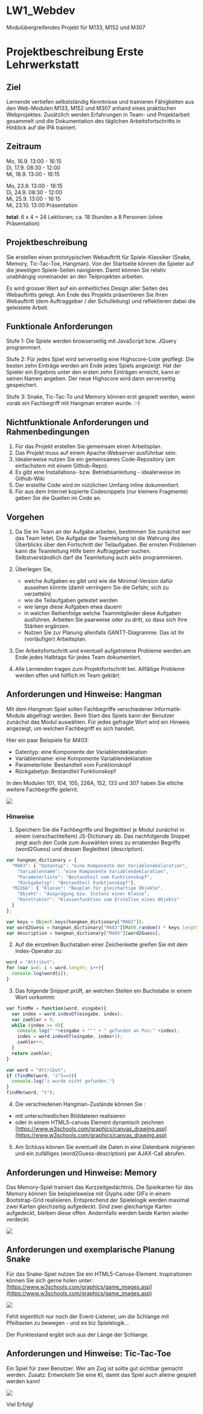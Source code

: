 # LW1_Webdev
Modulübergreifendes Projekt für M133, M152 und M307


# Projektbeschreibung Erste Lehrwerkstatt

## Ziel

Lernende vertiefen selbstständig Kenntnisse und trainieren Fähigkeiten aus den Web-Modulen M133, M152 und M307 anhand eines praktischen Webprojektes.
Zusätzlich werden Erfahrungen in Team- und Projektarbeit gesammelt und die Dokumentation des täglichen Arbeitsfortschritts in Hinblick auf die IPA trainiert.

## Zeitraum

  Mo, 16.9. 13:00 - 16:15<br>
  Di, 17.9. 08:30 - 12:00<br>
  Mi, 18.9. 13:00 - 16:15<br>

  Mo, 23.9. 13:00 - 16:15<br>
  Di, 24.9. 08:30 - 12:00<br>
  Mi, 25.9. 13:00 - 16:15<br>
  Mi, 23.10. 13:00 Präsentation

  **total**: 6 x 4 = 24 Lektionen; ca. 18 Stunden a 8 Personen (ohne Präsentation)

## Projektbeschreibung

Sie erstellen einen prototypischen Webauftritt für Spiele-Klassiker (Snake, Memory, Tic-Tac-Toe, Hangman). Von der Startseite können die Spieler auf die jeweiligen Spiele-Seiten navigieren. Damit können Sie relativ unabhängig voneinander an den Teilprojekten arbeiten.

Es wird grosser Wert auf ein einheitliches Design aller Seiten des Webauftritts gelegt. Am Ende des Projekts präsentieren Sie Ihren Webauftritt (dem Auftraggeber / der Schulleitung) und reflektieren dabei die geleistete Arbeit.

## Funktionale Anforderungen

Stufe 1: Die Spiele werden browserseitig mit JavaScript bzw. JQuery programmiert.

Stufe 2: Für jedes Spiel wird serverseitig eine Highscore-Liste gepflegt. Die besten zehn Einträge werden am Ende jedes Spiels angezeigt. Hat der Spieler ein Ergebnis unter den ersten zehn Einträgen erreicht, kann er seinen Namen angeben. Der neue Highscore wird dann serverseitig gespeichert.

Stufe 3: Snake, Tic-Tac-To und Memory können erst gespielt werden, wenn vorab ein Fachbegriff mit Hangman erraten wurde. :-)

## Nichtfunktionale Anforderungen und Rahmenbedingungen

1. Für das Projekt erstellen Sie gemeinsam einen Arbeitsplan.
1. Das Projekt muss auf einem Apache-Webserver ausführbar sein.
2. Idealerweise nutzen Sie ein gemeinsames Code-Repository (am einfachstem mit einem Github-Repo).
2. Es gibt eine Installations- bzw. Betriebsanleitung - idealerweise im Github-Wiki
3. Der erstellte Code wird im nützlichen Umfang inline dokumentiert.
4. Für aus dem Internet kopierte Codesnippets (nur kleinere Fragmente) geben Sie die Quellen im Code an.


## Vorgehen

1. Da Sie im Team an der Aufgabe arbeiten, bestimmen Sie zunächst wer das Team leitet. Die Aufgabe der Teamleitung ist die Wahrung des Überblicks über den Fortschritt der Teilaufgaben. Bei ernsten Problemen kann die Teamleitung Hilfe beim Auftraggeber suchen. Selbstverständlich darf die Teamleitung auch aktiv  programmieren.

2. Überlegen Sie,

    - welche Aufgaben es gibt und wie die Minimal-Version dafür aussehen könnte (damit verringern Sie die Gefahr, sich zu verzetteln)
    - wie die Teilaufgaben getestet werden
    - wie lange diese Aufgaben etwa dauern
    - in welcher Reihenfolge welche Teammitglieder diese Aufgaben ausführen. Arbeiten Sie paarweise oder zu dritt, so dass sich Ihre Stärken ergänzen.
    - Nutzen Sie zur Planung allenfalls GANTT-Diagramme. Das ist Ihr (vorläufiger) Arbeitsplan.

3. Der Arbeitsfortschritt und eventuell aufgetretene Probleme werden am Ende jedes Halbtags für jedes Team dokumentiert.
4. Alle Lernenden tragen zum Projektfortschritt bei. Allfällige Probleme werden offen und höflich im Team geklärt.

## Anforderungen und Hinweise: Hangman

Mit dem *Hangman* Spiel sollen Fachbegriffe verschiedener Informatik-Module abgefragt werden. Beim Start des Spiels kann der Benutzer zunächst das Modul auswählen. Für jedes gefragte Wort wird ein Hinweis angezeigt, um welchen Fachbegriff es sich handelt.

Hier ein paar Beispiele für *M403*:
* Datentyp: eine Komponente der Variablendeklaration
* Variablenname: eine Komponente Variablendeklaration
* Parameterliste: Bestandteil vom Funktionskopf
* Rückgabetyp: Bestandteil Funktionskopf

In den Modulen 101, 104, 105, 226A, 152, 133 und 307 haben Sie etliche weitere Fachbegriffe gelernt.

![](img/IFZ826_3SEM_LW1-a0c742e0.png)

### Hinweise

1. Speichern Sie die Fachbegriffe und Begleittext je Modul zunächst in einem (verschachteltem) JS-Dictionary ab. Das nachfolgende Snippet zeigt auch den Code zum Auswählen eines zu erratenden Begriffs (word2Guess) und dessen Begleittext (description).

  ```javascript
  var hangman_dictionary = {
    "M403": { "Datentyp": "eine Komponente der Variablendeklaration",
      "Variablenname": "eine Komponente Variablendeklaration",
      "Parameterliste": "Bestandteil vom Funktionskopf",
      "Rückgabetyp": "Bestandteil Funktionskopf"},
    "M226A": { "Klasse": "Bauplan für gleichartige Objekte",
      "Objekt": "Ausprägung bzw. Instanz einer Klasse",
      "Konstruktor": "Klassenfunktion zum Erstellen eines Objekts"
    }
  };

  var keys = Object.keys(hangman_dictionary["M403"]);
  var word2Guess = hangman_dictionary["M403"][Math.random() * keys.length];
  var description = hangman_dictionary["M403"][word2Guess];
  ```

2. Auf die einzelnen Buchstaben einer Zeichenkette greifen Sie mit dem Index-Operator zu:

  ```javascript
  word = "Attribut";
  for (var i=0; i < word.length; i++){
    console.log(word[i]);
  }
  ```

3. Das folgende Snippet prüft, an welchen Stellen ein Buchstabe in einem Wort vorkommt:

  ```javascript
  var findMe = function(word, eingabe){
    var index = word.indexOf(eingabe, index);
    var zaehler = 0;
    while (index >= 0){
      console.log("'"+eingabe + "'" + " gefunden an Pos:" +index);
      index = word.indexOf(eingabe, index+1);
      zaehler++;
    }
    return zaehler;
  }

  var word = "Attribut";
  if (findMe(word, "z")==0){
    console.log("z wurde nicht gefunden.")
  }
  findMe(word, "t");
  ```

4. Die verschiedenen Hangman-Zustände können Sie :

  * mit unterschiedlichen Bilddateien realisieren
  * oder in einem HTML5-canvas Element dynamisch zeichnen [https://www.w3schools.com/graphics/canvas_drawing.asp](https://www.w3schools.com/graphics/canvas_drawing.asp)

5. Am Schluss können Sie eventuell die Daten in eine Datenbank migrieren und ein zufälliges (word2Guess-description) per AJAX-Call abrufen.


## Anforderungen und Hinweise: Memory

Das Memory-Spiel trainiert das Kurzzeitgedächtnis. Die Spielkarten für das Memory können Sie beispielsweise mit Glyphs oder GIFs in einem Bootstrap-Grid realisieren. Entsprechend der Spielelogik werden maximal zwei Karten gleichzeitig aufgedeckt. Sind zwei gleichartige Karten aufgedeckt, bleiben diese offen. Andernfalls werden beide Karten wieder verdeckt.

![](img/IFZ826_3SEM_LW1-faeb0335.png)


## Anforderungen und exemplarische Planung Snake

Für das Snake-Spiel nutzen Sie ein HTML5-Canvas-Element. Inspirationen können Sie sich gerne holen unter: [https://www.w3schools.com/graphics/game_images.asp](https://www.w3schools.com/graphics/game_images.asp)

![](img/IFZ826_3SEM_LW1-0c55c36f.png)

Fehlt eigentlich nur noch der Event-Listener, um die Schlange mit Pfeiltasten zu bewegen - und es biz Spielelogik...

Der Punktestand ergibt sich aus der Länge der Schlange.

## Anforderungen und Hinweise: Tic-Tac-Toe

Ein Spiel für zwei Benutzer. Wer am Zug ist sollte gut sichtbar gemacht werden. Zusatz: Entwickeln Sie eine KI, damit das Spiel auch alleine gespielt werden kann!

![](img/IFZ826_3SEM_LW1-e78c63f4.png)

Viel Erfolg!
